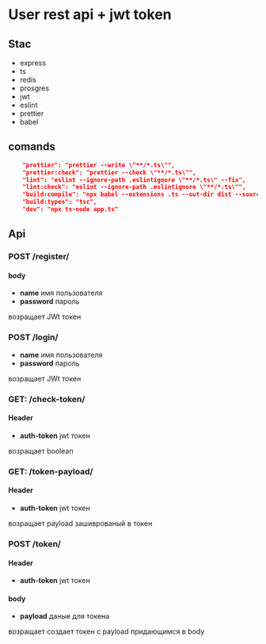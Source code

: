 # User rest api + jwt token

## Stac
- express
- ts
- redis
- prosgres
- jwt 
- eslint
- prettier
- babel

## comands 
```json
    "prettier": "prettier --write \"**/*.ts\"",
    "prettier:check": "prettier --check \"**/*.ts\"",
    "lint": "eslint --ignore-path .eslintignore \"**/*.ts\" --fix",
    "lint:check": "eslint --ignore-path .eslintignore \"**/*.ts\"",
    "build:compile": "npx babel --extensions .ts --out-dir dist --source-maps",
    "build:types": "tsc",
    "dev": "npx ts-node app.ts"
```


## Api
### POST /register/
#### body
- **name** имя пользователя
- **password** пароль

возращает JWt токен

### POST /login/
- **name** имя пользователя
- **password** пароль

возращает JWt токен

### GET: /check-token/
#### Header
- **auth-token** jwt токен

возращает boolean

### GET: /token-payload/
#### Header
- **auth-token** jwt токен

возращает payload зашиврованый в токен

### POST /token/
#### Header
- **auth-token** jwt токен

#### body
- **payload** даные для токена

возращает создает токен с payload придающимся в body